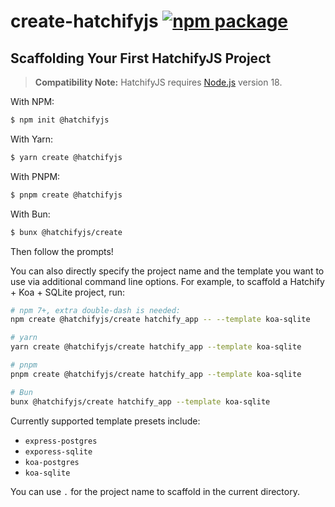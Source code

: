 # create-hatchifyjs <a href="https://npmjs.com/package/@hatchifyjs/create"><img src="https://img.shields.io/npm/v/@hatchifyjs/create" alt="npm package"></a>

## Scaffolding Your First HatchifyJS Project

> **Compatibility Note:**
> HatchifyJS requires [Node.js](https://nodejs.org/en/) version 18.

With NPM:

```bash
$ npm init @hatchifyjs
```

With Yarn:

```bash
$ yarn create @hatchifyjs
```

With PNPM:

```bash
$ pnpm create @hatchifyjs
```

With Bun:

```bash
$ bunx @hatchifyjs/create
```

Then follow the prompts!

You can also directly specify the project name and the template you want to use via additional command line options. For example, to scaffold a Hatchify + Koa + SQLite project, run:

```bash
# npm 7+, extra double-dash is needed:
npm create @hatchifyjs/create hatchify_app -- --template koa-sqlite

# yarn
yarn create @hatchifyjs/create hatchify_app --template koa-sqlite

# pnpm
pnpm create @hatchifyjs/create hatchify_app --template koa-sqlite

# Bun
bunx @hatchifyjs/create hatchify_app --template koa-sqlite
```

Currently supported template presets include:

- `express-postgres`
- `exporess-sqlite`
- `koa-postgres`
- `koa-sqlite`

You can use `.` for the project name to scaffold in the current directory.
